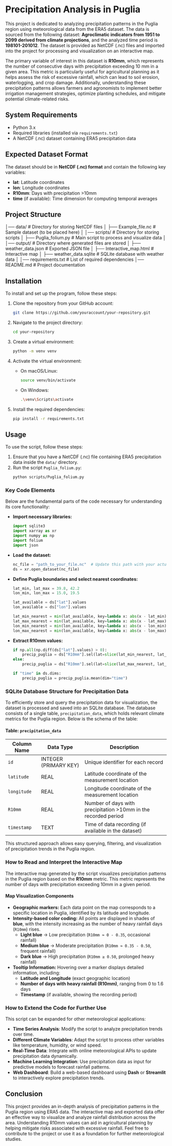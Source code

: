 # Precipitation Analysis in Puglia

This project is dedicated to analyzing precipitation patterns in the Puglia region using meteorological data from the ERA5 dataset. The data is sourced from the following dataset: **Agroclimatic indicators from 1951 to 2099 derived from climate projections**, and the analyzed time period is **198101-201012**. The dataset is provided as NetCDF (.nc) files and imported into the project for processing and visualization on an interactive map.

The primary variable of interest in this dataset is **R10mm**, which represents the number of consecutive days with precipitation exceeding 10 mm in a given area. This metric is particularly useful for agricultural planning as it helps assess the risk of excessive rainfall, which can lead to soil erosion, waterlogging, and crop damage. Additionally, understanding these precipitation patterns allows farmers and agronomists to implement better irrigation management strategies, optimize planting schedules, and mitigate potential climate-related risks.

## System Requirements

- Python 3.x
- Required libraries (installed via `requirements.txt`)
- A NetCDF (.nc) dataset containing ERA5 precipitation data

## Expected Dataset Format

The dataset should be in **NetCDF (.nc) format** and contain the following key variables:
- **lat**: Latitude coordinates
- **lon**: Longitude coordinates
- **R10mm**: Days with precipitation >10mm
- **time** (if available): Time dimension for computing temporal averages

## Project Structure

│── data/                  # Directory for storing NetCDF files
│   ├── Example_file.nc    # Sample dataset (to be placed here)
│
│── scripts/               # Directory for storing scripts
│   ├── Puglia_folium.py   # Main script to process and visualize data
│
│── output/                # Directory where generated files are stored
│   ├── weather_data.json       # Exported JSON file
│   ├── Interactive_map.html    # Interactive map
│   ├── weather_data.sqlite     # SQLite database with weather data
│
│── requirements.txt       # List of required dependencies
│── README.md              # Project documentation


## Installation

To install and set up the program, follow these steps:

1. Clone the repository from your GitHub account:
    ```sh
    git clone https://github.com/youraccount/your-repository.git
    ```

2. Navigate to the project directory:
    ```sh
    cd your-repository
    ```

3. Create a virtual environment:
    ```sh
    python -m venv venv
    ```

4. Activate the virtual environment:
    - On macOS/Linux:
        ```sh
        source venv/bin/activate
        ```
    - On Windows:
        ```sh
        .\venv\Scripts\activate
        ```

5. Install the required dependencies:
    ```sh
    pip install -r requirements.txt
    ```

## Usage

To use the script, follow these steps:

1. Ensure that you have a NetCDF (.nc) file containing ERA5 precipitation data inside the `data/` directory.
2. Run the script `Puglia_folium.py`:
    ```sh
    python scripts/Puglia_folium.py
    ```

### Key Code Elements

Below are the fundamental parts of the code necessary for understanding its core functionality:

- **Import necessary libraries:**
  ```python
  import sqlite3
  import xarray as xr
  import numpy as np
  import folium
  import json
  ```

- **Load the dataset:**
  ```python
  nc_file = "path_to_your_file.nc"  # Update this path with your actual file location
  ds = xr.open_dataset(nc_file)
  ```

- **Define Puglia boundaries and select nearest coordinates:**
  ```python
  lat_min, lat_max = 39.8, 42.2
  lon_min, lon_max = 15.0, 19.5

  lat_available = ds["lat"].values
  lon_available = ds["lon"].values

  lat_min_nearest = min(lat_available, key=lambda x: abs(x - lat_min))
  lat_max_nearest = min(lat_available, key=lambda x: abs(x - lat_max))
  lon_min_nearest = min(lon_available, key=lambda x: abs(x - lon_min))
  lon_max_nearest = min(lon_available, key=lambda x: abs(x - lon_max))
  ```

- **Extract R10mm values:**
  ```python
  if np.all(np.diff(ds["lat"].values) > 0):
      precip_puglia = ds["R10mm"].sel(lat=slice(lat_min_nearest, lat_max_nearest), lon=slice(lon_min_nearest, lon_max_nearest))
  else:
      precip_puglia = ds["R10mm"].sel(lat=slice(lat_max_nearest, lat_min_nearest), lon=slice(lon_min_nearest, lon_max_nearest))

  if "time" in ds.dims:
      precip_puglia = precip_puglia.mean(dim="time")
  ```
### **SQLite Database Structure for Precipitation Data**

To efficiently store and query the precipitation data for visualization, the dataset is processed and saved into an SQLite database. The database consists of a single table, `precipitation_data`, which holds relevant climate metrics for the Puglia region. Below is the schema of the table:

#### **Table: `precipitation_data`**
| Column Name   | Data Type | Description |
|--------------|-----------|-------------|
| `id`         | INTEGER (PRIMARY KEY) | Unique identifier for each record |
| `latitude`   | REAL      | Latitude coordinate of the measurement location |
| `longitude`  | REAL      | Longitude coordinate of the measurement location |
| `R10mm`      | REAL      | Number of days with precipitation >10mm in the recorded period |
| `timestamp`  | TEXT      | Time of data recording (if available in the dataset) |

This structured approach allows easy querying, filtering, and visualization of precipitation trends in the Puglia region.

### **How to Read and Interpret the Interactive Map**
The interactive map generated by the script visualizes precipitation patterns in the Puglia region based on the **R10mm** metric. This metric represents the number of days with precipitation exceeding 10mm in a given period.

#### **Map Visualization Components**
- **Geographic markers:** Each data point on the map corresponds to a specific location in Puglia, identified by its latitude and longitude.
- **Intensity-based color coding:** All points are displayed in shades of **blue**, with the intensity increasing as the number of heavy rainfall days (`R10mm`) rises.  
  - **Light blue** → Low precipitation (`R10mm ≈ 0 - 0.35`, occasional rainfall)  
  - **Medium blue** → Moderate precipitation (`R10mm ≈ 0.35 - 0.50`, frequent rainfall)  
  - **Dark blue** → High precipitation (`R10mm ≥ 0.50`, prolonged heavy rainfall)  
- **Tooltip Information:** Hovering over a marker displays detailed information, including:
  - **Latitude and Longitude** (exact geographic location)
  - **Number of days with heavy rainfall (R10mm)**, ranging from 0 to 1.6 days
  - **Timestamp** (if available, showing the recording period)

### How to Extend the Code for Further Use

This script can be expanded for other meteorological applications:

- **Time Series Analysis**: Modify the script to analyze precipitation trends over time.
- **Different Climate Variables**: Adapt the script to process other variables like temperature, humidity, or wind speed.
- **Real-Time Data**: Integrate with online meteorological APIs to update precipitation data dynamically.
- **Machine Learning Integration**: Use precipitation data as input for predictive models to forecast rainfall patterns.
- **Web Dashboard**: Build a web-based dashboard using **Dash** or **Streamlit** to interactively explore precipitation trends.

## Conclusion

This project provides an in-depth analysis of precipitation patterns in the Puglia region using ERA5 data. The interactive map and exported data offer an effective way to visualize and analyze rainfall distribution across the area. Understanding R10mm values can aid in agricultural planning by helping mitigate risks associated with excessive rainfall. Feel free to contribute to the project or use it as a foundation for further meteorological studies.


